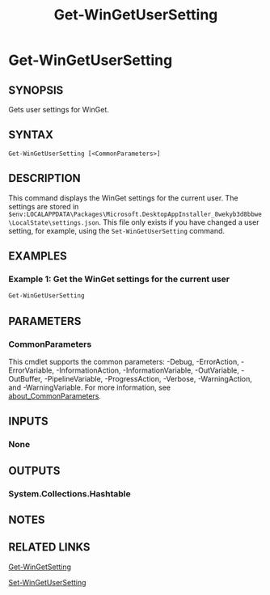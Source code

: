 ﻿---
external help file: Microsoft.WinGet.Client.Cmdlets.dll-Help.xml
Module Name: Microsoft.WinGet.Client
ms.date: 08/01/2024
online version:
schema: 2.0.0
title: Get-WinGetUserSetting
---

# Get-WinGetUserSetting

## SYNOPSIS
Gets user settings for WinGet.

## SYNTAX

```
Get-WinGetUserSetting [<CommonParameters>]
```

## DESCRIPTION

This command displays the WinGet settings for the current user. The settings are stored in
`$env:LOCALAPPDATA\Packages\Microsoft.DesktopAppInstaller_8wekyb3d8bbwe\LocalState\settings.json`.
This file only exists if you have changed a user setting, for example, using the `Set-WinGetUserSetting` command.

## EXAMPLES

### Example 1: Get the WinGet settings for the current user

```powershell
Get-WinGetUserSetting
```

## PARAMETERS

### CommonParameters

This cmdlet supports the common parameters: -Debug, -ErrorAction, -ErrorVariable,
-InformationAction, -InformationVariable, -OutVariable, -OutBuffer, -PipelineVariable,
-ProgressAction, -Verbose, -WarningAction, and -WarningVariable. For more information, see
[about_CommonParameters](http://go.microsoft.com/fwlink/?LinkID=113216).

## INPUTS

### None

## OUTPUTS

### System.Collections.Hashtable

## NOTES

## RELATED LINKS

[Get-WinGetSetting](Get-WinGetSetting.md)

[Set-WinGetUserSetting](Set-WinGetUserSetting.md)
